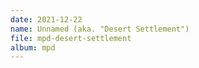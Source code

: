 ```yaml
---
date: 2021-12-22
name: Unnamed (aka. "Desert Settlement")
file: mpd-desert-settlement
album: mpd
---
```

